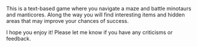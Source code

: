 This is a text-based game where you navigate a maze and battle minotaurs and
manticores. Along the way you will find interesting items and hidden areas that
may improve your chances of success.

I hope you enjoy it! Please let me know if you have any criticisms or feedback. 
